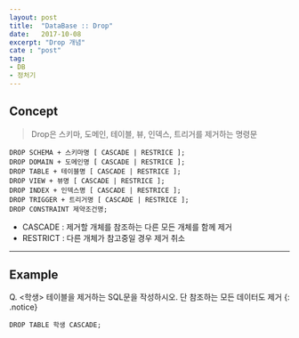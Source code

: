 ```yaml
---
layout: post
title:  "DataBase :: Drop"
date:   2017-10-08
excerpt: "Drop 개념"
cate : "post"
tag:
- DB
- 정처기
---
```


## Concept

> Drop은 스키마, 도메인, 테이블, 뷰, 인덱스, 트리거를 제거하는 명령문

 ```
DROP SCHEMA + 스키마명 [ CASCADE | RESTRICE ];
DROP DOMAIN + 도메인명 [ CASCADE | RESTRICE ];
DROP TABLE + 테이블명 [ CASCADE | RESTRICE ];
DROP VIEW + 뷰명 [ CASCADE | RESTRICE ];
DROP INDEX + 인덱스명 [ CASCADE | RESTRICE ];
DROP TRIGGER + 트리거명 [ CASCADE | RESTRICE ];
DROP CONSTRAINT 제약조건명;
```    

* CASCADE : 제거할 개체를 참조하는 다른 모든 개체를 함께 제거
* RESTRICT : 다른 개체가 참고중일 경우 제거 취소

---

## Example

Q. <학생> 테이블을 제거하는 SQL문을 작성하시오. 단 참조하는 모든 데이터도 제거
{: .notice}


```    
DROP TABLE 학생 CASCADE;
```    

